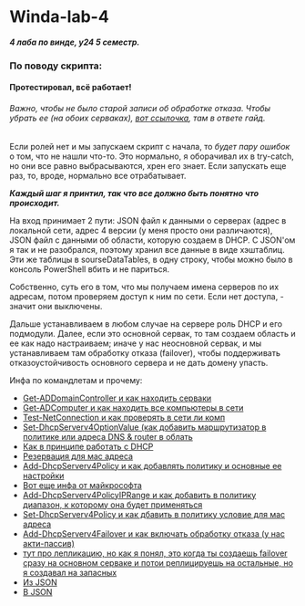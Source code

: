 # Winda-lab-4
***4 лаба по винде, у24 5 семестр.***

### По поводу скрипта:
#### **Протестировал, всё работает!**

###### Важно, чтобы не было старой записи об обработке отказа. Чтобы убрать ее (на обоих серваках), [вот ссылочка](https://social.technet.microsoft.com/Forums/en-US/856a7076-ebb4-40b8-b6ec-8a84dcbd766e/how-to-remove-all-failover-scopes-using-powershell?forum=winserveripamdhcpdns), там в ответе гайд.

Если ролей нет и мы запускаем скрипт с начала, то *будет пару ошибок* о том, что не нашли что-то. Это нормально, я оборачивал их в try-catch, но они все равно выбрасываются, хрен его знает.
Если запускать еще раз, то, вроде, нормально все отрабатывает.

***Каждый шаг я принтил, так что все должно быть понятно что происходит.***

На вход принимает 2 пути: JSON файл к данными о серверах (адрес в локальной сети, адрес 4 версии (у меня просто они различаются),
JSON файл с данными об области, которую создаем в DHCP.
C JSON'ом я так и не разобрался, поэтому хранил все данные в виде хэштаблиц. Эти же таблицы в sourseDataTables, в одну строку, чтобы можно было в консоль PowerShell вбить и не париться.

Собственно, суть его в том, что мы получаем имена серверов по их адресам, потом
проверяем доступ к ним по сети. Если нет доступа, - значит они выключены.

Дальше устанавливаем в любом случае на сервере роль DHCP и его подмодули.
Далее, если это основной сервак, то там создаем область и ее как надо настраиваем;
иначе у нас неосновной сервак, и мы устанавливаем там обработку отказа (failover), чтобы поддерживать отказоустойчивость основного сервера и не дать домену упасть.

Инфа по командлетам и прочему:
+ [Get-ADDomainController и как находить серваки](https://pwsh.ru/get-addomaincontroller-получение-информации-о-контролл/)
+ [Get-ADComputer и как находить все компьютеры в сети](https://winitpro.ru/index.php/2015/09/28/powershell-get-adcomputer-poluchenie-dannyx-o-kompyuterax-v-active-directory/)
+ [Test-NetConnection и как проверять в сети ли комп](https://winitpro.ru/index.php/2016/09/08/tcp-port-ping-s-pomoshhyu-powershell/)
+ [Set-DhcpServerv4OptionValue (как добавить маршрутизатор в политике или адреса DNS & router в облать](https://learn.microsoft.com/en-us/powershell/module/dhcpserver/set-dhcpserverv4optionvalue?view=windowsserver2022-ps)
+ [Как в принципе работать с DHCP](https://winitpro.ru/index.php/2015/11/10/nastrojka-dhcp-servera-s-pomoshhyu-powershell/)
+ [Резервация для мас адреса](https://vmblog.ru/rezervaciya-adresov-dhcp-windows-server/)
+ [Add-DhcpServerv4Policy и как добавлять политику и основные ее настройки](https://learn.microsoft.com/ru-ru/powershell/module/dhcpserver/add-dhcpserverv4policy?view=windowsserver2022-ps)
+ [Вот еще инфа от майкрософта](https://learn.microsoft.com/ru-ru/windows-server/networking/technologies/dhcp/dhcp-deploy-wps)
+ [Add-DhcpServerv4PolicyIPRange и как добавить в политику диапазон, к которому она будет применяться](https://learn.microsoft.com/en-us/powershell/module/dhcpserver/add-dhcpserverv4policyiprange?view=windowsserver2022-ps)
+ [Set-DhcpServerv4Policy и как дбавить в политику условие для мас адреса](https://learn.microsoft.com/en-us/powershell/module/dhcpserver/set-dhcpserverv4policy?view=windowsserver2022-ps)
+ [Add-DhcpServerv4Failover и как включать обработку отказа (у нас акти-пассив)](https://learn.microsoft.com/en-us/powershell/module/dhcpserver/add-dhcpserverv4failover?view=windowsserver2022-ps)
+ [тут про лепликацию, но как я понял, это когда ты создаешь failover сразу на основном серваке и потои реплицируешь на остальные, но я создавал на запасных](https://learn.microsoft.com/en-us/powershell/module/dhcpserver/invoke-dhcpserverv4failoverreplication?view=windowsserver2022-ps)
+ [Из JSON](https://learn.microsoft.com/ru-ru/powershell/module/microsoft.powershell.utility/convertfrom-json?view=powershell-7.2)
+ [В JSON](https://learn.microsoft.com/ru-ru/powershell/module/microsoft.powershell.utility/convertto-json?view=powershell-7.2)
